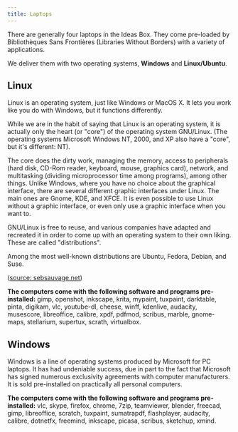```yaml
---
title: Laptops
---
```


There are generally four laptops in the Ideas Box.  They come pre-loaded by Bibliothèques Sans Frontières (Libraries Without Borders) with a variety of applications.

We deliver them with two operating systems, **Windows** and **Linux/Ubuntu**.

## Linux 

Linux is an operating system, just like Windows or MacOS X.  It lets you work like you do with Windows, but it functions differently.

While we are in the habit of saying that Linux is an operating system, it is actually only the heart (or "core") of the operating system GNU/Linux. (The operating systems Microsoft Windows NT, 2000, and XP also have a "core", but it's different: NT).

The core does the dirty work, managing the memory, access to peripherals (hard disk, CD-Rom reader, keyboard, mouse, graphics card), network, and multitasking (dividing microprocessor time among programs), among other things.
Unlike Windows, where you have no choice about the graphical interface, there are several different graphic interfaces under Linux.  The main ones are Gnome, KDE, and XFCE.  It is even possible to use Linux without a graphic interface, or even only use a graphic interface when you want to.

GNU/Linux is free to reuse, and various companies have adapted and recreated it in order to come up with an operating system to their own liking.  These are called "distributions".

Among the most well-known distributions are Ubuntu, Fedora, Debian, and Suse.

([source: sebsauvage.net](http://sebsauvage.net/comprendre/linux/))

**The computers come with the following software and programs pre-installed:**
gimp, openshot, inkscape, krita, mypaint, tuxpaint, darktable, pinta, digikam, vlc, youtube-dl, cheese, winff, kdenlive, audacity, musescore, libreoffice, calibre, xpdf, pdfmod, scribus, marble, gnome-maps, stellarium, supertux, scrath, virtualbox.

## Windows

Windows is a line of operating systems produced by Microsoft for PC laptops.  It has had undeniable success, due in part to the fact that Microsoft has signed numerous exclusivity agreements with computer manufacturers.  It is sold pre-installed on practically all personal computers.

**The computers come with the following software and programs pre-installed:**
vlc, skype, firefox, chrome, 7zip, teamviewer, blender, freecad, gimp, libreoffice, scratch, tuxpaint, sumatrapdf, flashplayer, audacity, calibre, dotnetfx, freemind, inkscape, picasa, scribus, sketchup, xmind.
